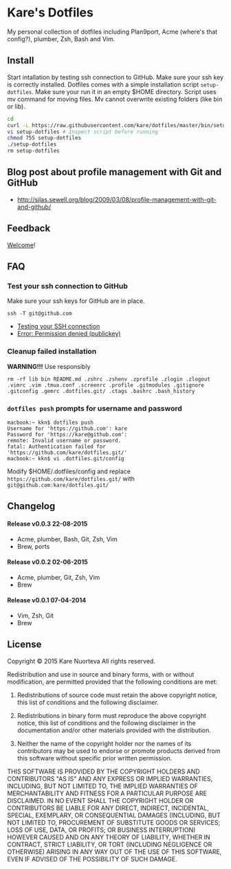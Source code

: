 # Kare's Dotfiles
My personal collection of dotfiles including Plan9port, Acme (where's that
config?), plumber, Zsh, Bash and Vim.

## Install

Start intallation by testing ssh connection to GitHub. Make sure your ssh key is
correctly installed.
Dotfiles comes with a simple installation script ```setup-dotfiles```. Make sure
your run it in an empty $HOME directory. Script uses mv command for moving
files. Mv cannot overwrite existing folders (like bin or lib).
```sh
cd
curl -L https://raw.githubusercontent.com/kare/dotfiles/master/bin/setup-dotfiles > setup-dotfiles
vi setup-dotfiles # Inspect script before running
chmod 755 setup-dotfiles
./setup-dotfiles
rm setup-dotfiles
```

## Blog post about profile management with Git and GitHub

* http://silas.sewell.org/blog/2009/03/08/profile-management-with-git-and-github/

## Feedback

[Welcome](https://github.com/kare/dotfiles/issues)!

## FAQ

### Test your ssh connection to GitHub

Make sure your ssh keys for GitHub are in place.
```
ssh -T git@github.com
```

* [Testing your SSH connection](https://help.github.com/articles/testing-your-ssh-connection/)
* [Error: Permission denied (publickey)](https://help.github.com/articles/error-permission-denied-publickey/)


### Cleanup failed installation
**WARNING!!!** Use responsibly
```
rm -rf lib bin README.md .zshrc .zshenv .zprofile .zlogin .zlogout .vimrc .vim .tmux.conf .screenrc .profile .gitmodules .gitignore .gitconfig .gemrc .dotfiles.git/ .ctags .bashrc .bash_history
```

### ```dotfiles push``` prompts for username and password
```
macbook:~ kkn$ dotfiles push
Username for 'https://github.com': kare
Password for 'https://kare@github.com':
remote: Invalid username or password.
fatal: Authentication failed for 'https://github.com/kare/dotfiles.git/'
macbook:~ kkn$ vi .dotfiles.git/config
```
Modify $HOME/.dotfiles/config and replace
```https://github.com/kare/dotfiles.git/```
with
```git@github.com:kare/dotfiles.git/```

## Changelog

#### Release v0.0.3 22-08-2015

* Acme, plumber, Bash, Git, Zsh, Vim
* Brew, ports

#### Release v0.0.2 02-06-2015

* Acme, plumber, Git, Zsh, Vim
* Brew

#### Release v0.0.1 07-04-2014

* Vim, Zsh, Git
* Brew

## License

Copyright © 2015 Kare Nuorteva
All rights reserved.

Redistribution and use in source and binary forms, with or without
modification, are permitted provided that the following conditions are
met:

1. Redistributions of source code must retain the above copyright
notice, this list of conditions and the following disclaimer.

2. Redistributions in binary form must reproduce the above
copyright notice, this list of conditions and the following disclaimer
in the documentation and/or other materials provided with the
distribution.

3. Neither the name of the copyright holder nor the names of its
contributors may be used to endorse or promote products derived from
this software without specific prior written permission.

THIS SOFTWARE IS PROVIDED BY THE COPYRIGHT HOLDERS AND CONTRIBUTORS
"AS IS" AND ANY EXPRESS OR IMPLIED WARRANTIES, INCLUDING, BUT NOT
LIMITED TO, THE IMPLIED WARRANTIES OF MERCHANTABILITY AND FITNESS FOR
A PARTICULAR PURPOSE ARE DISCLAIMED. IN NO EVENT SHALL THE COPYRIGHT
HOLDER OR CONTRIBUTORS BE LIABLE FOR ANY DIRECT, INDIRECT, INCIDENTAL,
SPECIAL, EXEMPLARY, OR CONSEQUENTIAL DAMAGES (INCLUDING, BUT NOT
LIMITED TO, PROCUREMENT OF SUBSTITUTE GOODS OR SERVICES; LOSS OF USE,
DATA, OR PROFITS; OR BUSINESS INTERRUPTION) HOWEVER CAUSED AND ON ANY
THEORY OF LIABILITY, WHETHER IN CONTRACT, STRICT LIABILITY, OR TORT
(INCLUDING NEGLIGENCE OR OTHERWISE) ARISING IN ANY WAY OUT OF THE USE
OF THIS SOFTWARE, EVEN IF ADVISED OF THE POSSIBILITY OF SUCH DAMAGE.
